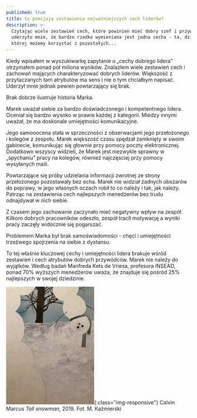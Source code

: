 ```yaml
---
published: true
title: Co pomijają zestawienia najważniejszych cech liderów?
description: >-
  Czytając wiele zestawień cech, które powinien mieć dobry szef i przywódca
  uderzyło mnie, że bardzo rzadko wymieniana jest jedna cecha - ta, dzięki
  której możemy korzystać z pozostałych...
---
```



Kiedy wpisałem w wyszukiwarkę zapytanie o „cechy dobrego lidera” otrzymałem ponad pół miliona wyników. Znalazłem wiele zestawień cech i zachowań mających charakteryzować dobrych liderów. Większość z przytaczanych tam atrybutów ma sens i nie o tym chciałbym napisać. Uderzył mnie jednak pewien powtarzający się brak. 

Brak dobrze ilustruje historia Marka.

Marek uważał siebie za bardzo doświadczonego i kompetentnego lidera. Oceniał się bardzo wysoko w prawie każdej z kategorii. Miedzy innymi uważał, że ma doskonale umiejętności komunikacyjne. 

Jego samooocena stała w sprzeczności z obserwacjami jego przełożonego i kolegów z zespołu.  Marek większość czasu spędzał zamknięty w swoim gabinecie, komunikując się głownie przy pomocy poczty elektronicznej. Dodatkowo wszyscy widzieli, że Marek jest niezwykle sprawny w „spychaniu” pracy na kolegów, również najczęsciej przy pomocy wysyłanych maili.

Powtarzające się próby udzielania informacji zwrotnej ze strony przełożonego pozostawały bez echa.
Marek nie widział żadnych obszarów do poprawy, w jego własnych oczach robił to co należy i tak, jak należy. Patrząc na zestawienia cech najlepszych menedżerów bez trudu odnajdywał w nich siebie.

Z czasem jego zachowanie zaczynało mieć negatywny wpływ na zespół. Kilkoro dobrych pracowników odeszło, zespół tracił motywację a wyniki pracy zaczęły widocznie się pogarszać.

Problemem Marka był brak samoświadomości - chęci i umiejętności trzeźwego spojrzenia na siebie z dystansu.

To tej właśnie kluczowej cechy i umiejętności lidera brakuje wśród zestawień i cech atrybutów dobrych przywódców.
Marek nie należy do wyjątków. Według badań Manfreda Kets de Vriesa, profesora INSEAD, ponad 70% wyższych menedżerów uważa, że znajduje się pośród 25% najlepszych w swojej dziedzinie.

![snowman](/assets/images/snowman.jpg){:class="img-responsive"}
Calvin Marcus *Tall snowman*, 2019. Fot. M. Kaźmierski
